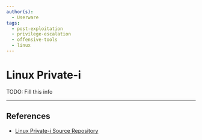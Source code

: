 ```yaml
---
author(s):
  - Userware
tags:
  - post-exploitation
  - privilege-escalation
  - offensive-tools
  - linux
---
```

# Linux Private-i

TODO: Fill this info

---
## References

- [Linux Private-i Source Repository](https://github.com/rtcrowley/linux-private-i)
